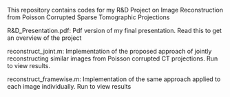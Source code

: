 This repository contains codes for my R&D Project on Image Reconstruction from Poisson Corrupted Sparse Tomographic Projections

R&D_Presentation.pdf: Pdf version of my final presentation. Read this to get an overview of the project

reconstruct_joint.m: Implementation of the proposed approach of jointly reconstructing similar images from Poisson corrupted CT projections. Run to view results.

reconstruct_framewise.m: Implementation of the same approach applied to each image individually. Run to view results
